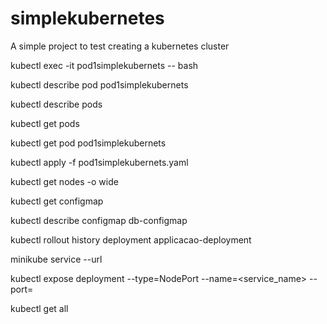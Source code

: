 # simplekubernetes
A simple project to test creating a kubernetes cluster

kubectl exec -it pod1simplekubernets -- bash 

kubectl describe pod pod1simplekubernets

kubectl describe pods

kubectl get pods

kubectl get pod pod1simplekubernets

kubectl apply -f pod1simplekubernets.yaml

kubectl get nodes -o wide

kubectl get configmap

kubectl describe configmap db-configmap

kubectl rollout history deployment applicacao-deployment 

minikube service --url <service-name>

kubectl expose deployment <deployment> --type=NodePort --name=<service_name> --port=<port>
  
kubectl get all

  
